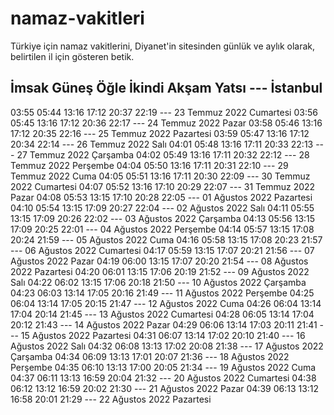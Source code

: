 # namaz-vakitleri

Türkiye için namaz vakitlerini, Diyanet'in sitesinden günlük ve aylık olarak, belirtilen il için gösteren betik.

 İmsak   Güneş   Öğle    İkindi  Akşam   Yatsı   ---   İstanbul
 ------------------------------------------------------------------------------ 
 03:55   05:44   13:16   17:12   20:37   22:19   ---   23 Temmuz 2022 Cumartesi
 03:56   05:45   13:16   17:12   20:36   22:17   ---   24 Temmuz 2022 Pazar
 03:58   05:46   13:16   17:12   20:35   22:16   ---   25 Temmuz 2022 Pazartesi
 03:59   05:47   13:16   17:12   20:34   22:14   ---   26 Temmuz 2022 Salı
 04:01   05:48   13:16   17:11   20:33   22:13   ---   27 Temmuz 2022 Çarşamba
 04:02   05:49   13:16   17:11   20:32   22:12   ---   28 Temmuz 2022 Perşembe
 04:04   05:50   13:16   17:11   20:31   22:10   ---   29 Temmuz 2022 Cuma
 04:05   05:51   13:16   17:11   20:30   22:09   ---   30 Temmuz 2022 Cumartesi
 04:07   05:52   13:16   17:10   20:29   22:07   ---   31 Temmuz 2022 Pazar
 04:08   05:53   13:15   17:10   20:28   22:05   ---   01 Ağustos 2022 Pazartesi
 04:10   05:54   13:15   17:09   20:27   22:04   ---   02 Ağustos 2022 Salı
 04:11   05:55   13:15   17:09   20:26   22:02   ---   03 Ağustos 2022 Çarşamba
 04:13   05:56   13:15   17:09   20:25   22:01   ---   04 Ağustos 2022 Perşembe
 04:14   05:57   13:15   17:08   20:24   21:59   ---   05 Ağustos 2022 Cuma
 04:16   05:58   13:15   17:08   20:23   21:57   ---   06 Ağustos 2022 Cumartesi
 04:17   05:59   13:15   17:07   20:21   21:56   ---   07 Ağustos 2022 Pazar
 04:19   06:00   13:15   17:07   20:20   21:54   ---   08 Ağustos 2022 Pazartesi
 04:20   06:01   13:15   17:06   20:19   21:52   ---   09 Ağustos 2022 Salı
 04:22   06:02   13:15   17:06   20:18   21:50   ---   10 Ağustos 2022 Çarşamba
 04:23   06:03   13:14   17:05   20:16   21:49   ---   11 Ağustos 2022 Perşembe
 04:25   06:04   13:14   17:05   20:15   21:47   ---   12 Ağustos 2022 Cuma
 04:26   06:04   13:14   17:04   20:14   21:45   ---   13 Ağustos 2022 Cumartesi
 04:28   06:05   13:14   17:04   20:12   21:43   ---   14 Ağustos 2022 Pazar
 04:29   06:06   13:14   17:03   20:11   21:41   ---   15 Ağustos 2022 Pazartesi
 04:31   06:07   13:14   17:02   20:10   21:40   ---   16 Ağustos 2022 Salı
 04:32   06:08   13:13   17:02   20:08   21:38   ---   17 Ağustos 2022 Çarşamba
 04:34   06:09   13:13   17:01   20:07   21:36   ---   18 Ağustos 2022 Perşembe
 04:35   06:10   13:13   17:00   20:05   21:34   ---   19 Ağustos 2022 Cuma
 04:37   06:11   13:13   16:59   20:04   21:32   ---   20 Ağustos 2022 Cumartesi
 04:38   06:12   13:12   16:59   20:02   21:30   ---   21 Ağustos 2022 Pazar
 04:39   06:13   13:12   16:58   20:01   21:29   ---   22 Ağustos 2022 Pazartesi
